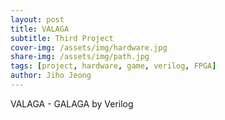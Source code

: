 ```yaml
---
layout: post
title: VALAGA
subtitle: Third Project
cover-img: /assets/img/hardware.jpg
share-img: /assets/img/path.jpg
tags: [project, hardware, game, verilog, FPGA]
author: Jiho Jeong
---
```


VALAGA - GALAGA by Verilog
